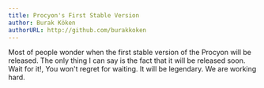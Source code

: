 ```yaml
---
title: Procyon's First Stable Version
author: Burak Köken
authorURL: http://github.com/burakkoken
---
```


Most of people wonder when the first stable version of the Procyon will be released.
The only thing I can say is the fact that it will be released soon. Wait for it!, 
You won't regret for waiting. It will be legendary. We are working hard.
